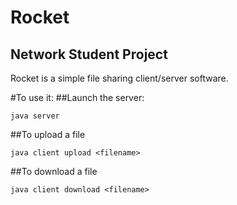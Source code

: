 Rocket
======
Network Student Project
-----------------------

Rocket is a simple file sharing client/server software.

#To use it:
##Launch the server:

```java server```


##To upload a file

```java client upload <filename>```


##To download a file

```java client download <filename>```


